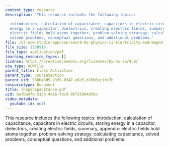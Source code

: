 ```yaml
---
content_type: resource
description: 'This resource includes the following topics:

  introduction, calculation of capacitance, capacitors in electric circuits, storing
  energy in a capacitor, dielectrics, creating electric fields, summary, appendix:
  electric fields hold atoms together, problem-solving strategy: calculating capacitance,
  solved problems, conceptual questions, and additional problems.'
file: /ol-ocw-studio-app/courses/8-02-physics-ii-electricity-and-magnetism-spring-2007/ba7ba4fb31a34a167dc98bf25904d38a_chap5capacitance.pdf
file_size: 1338513
file_type: application/pdf
learning_resource_types: []
license: https://creativecommons.org/licenses/by-nc-sa/4.0/
ocw_type: OCWFile
parent_title: Class Activities
parent_type: CourseSection
parent_uid: 588b48d5-a339-0347-e6e5-b16b0ec1fe7b
resourcetype: Document
title: chap5capacitance.pdf
uid: ba7ba4fb-31a3-4a16-7dc9-8bf25904d38a
video_metadata:
  youtube_id: null
---
```

This resource includes the following topics:
introduction, calculation of capacitance, capacitors in electric circuits, storing energy in a capacitor, dielectrics, creating electric fields, summary, appendix: electric fields hold atoms together, problem-solving strategy: calculating capacitance, solved problems, conceptual questions, and additional problems.